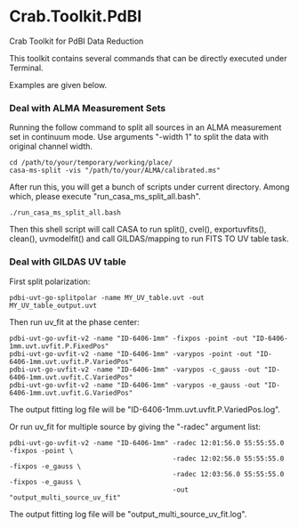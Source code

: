 # Crab.Toolkit.PdBI
Crab Toolkit for PdBI Data Reduction

This toolkit contains several commands that can be directly executed under Terminal. 

Examples are given below. 




### Deal with ALMA Measurement Sets ###

Running the follow command to split all sources in an ALMA measurement set in continuum mode. 
Use arguments "-width 1" to split the data with original channel width. 
```
cd /path/to/your/temporary/working/place/
casa-ms-split -vis "/path/to/your/ALMA/calibrated.ms" 
```
After run this, you will get a bunch of scripts under current directory. Among which, please execute "run_casa_ms_split_all.bash". 
```
./run_casa_ms_split_all.bash
```
Then this shell script will call CASA to run split(), cvel(), exportuvfits(), clean(), uvmodelfit() and call GILDAS/mapping to run FITS TO UV table task. 




### Deal with GILDAS UV table ###

First split polarization:
```
pdbi-uvt-go-splitpolar -name MY_UV_table.uvt -out MY_UV_table_output.uvt
```

Then run uv_fit at the phase center:
```
pdbi-uvt-go-uvfit-v2 -name "ID-6406-1mm" -fixpos -point -out "ID-6406-1mm.uvt.uvfit.P.FixedPos"
pdbi-uvt-go-uvfit-v2 -name "ID-6406-1mm" -varypos -point -out "ID-6406-1mm.uvt.uvfit.P.VariedPos"
pdbi-uvt-go-uvfit-v2 -name "ID-6406-1mm" -varypos -c_gauss -out "ID-6406-1mm.uvt.uvfit.C.VariedPos"
pdbi-uvt-go-uvfit-v2 -name "ID-6406-1mm" -varypos -e_gauss -out "ID-6406-1mm.uvt.uvfit.G.VariedPos"
```
The output fitting log file will be "ID-6406-1mm.uvt.uvfit.P.VariedPos.log". 

Or run uv_fit for multiple source by giving the "-radec" argument list:
```
pdbi-uvt-go-uvfit-v2 -name "ID-6406-1mm" -radec 12:01:56.0 55:55:55.0 -fixpos -point \
                                         -radec 12:02:56.0 55:55:55.0 -fixpos -e_gauss \
                                         -radec 12:03:56.0 55:55:55.0 -fixpos -e_gauss \
                                         -out "output_multi_source_uv_fit"
```
The output fitting log file will be "output_multi_source_uv_fit.log". 

